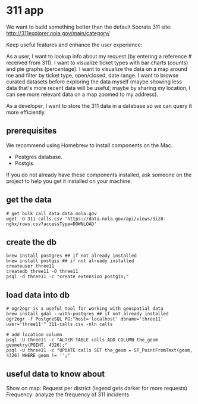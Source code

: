 # 311 app

We want to build something better than the default Socrata 311 site:
http://311explorer.nola.gov/main/category/

Keep useful features and enhance the user experience:

As a user,
I want to lookup info about my request (by entering a reference # received from 311).
I want to visualize ticket types with bar charts (counts) and pie graphs (percentage).
I want to visualize the data on a map around me and filter by ticket type, open/closed, date range.
I want to browse curated datasets before exploring the data myself (maybe showing less data that's
more recent data will be useful; maybe by sharing my location, I can see more relevant data on a map
zoomed to my address).


As a developer,
I want to store the 311 data in a database so we can query it more efficiently.

## prerequisites

We recommend using Homebrew to install components on the Mac.

* Postgres database.
* Postgis. 

If you do not already have these components installed, ask someone on the project to help you get it installed on your machine.

## get the data

```
# get bulk call data data.nola.gov
wget -O 311-calls.csv 'https://data.nola.gov/api/views/3iz8-nghx/rows.csv?accessType=DOWNLOAD'
```

## create the db

```
brew install postgres ## if not already installed
brew install postgis ## if not already installed
createuser three11
createdb three11 -O three11
psql -d three11 -c "create extension postgis;"
```

## load data into db

```
# ogr2ogr is a useful tool for working with geospatial data
brew install gdal --with-postgres ## if not already installed
ogr2ogr -f PostgreSQL PG:"host='localhost' dbname='three11' user='three11'" 311-calls.csv -nln calls

# add location column
psql -U three11 -c "ALTER TABLE calls ADD COLUMN the_geom geometry(POINT, 4326);"
psql -U three11 -c "UPDATE calls SET the_geom = ST_PointFromText(geom, 4326) WHERE geom != '';"
```

## useful data to know about

Show on map: Request per district (legend gets darker for more requests)
Frequency: analyze the frequency of 311 incidents
